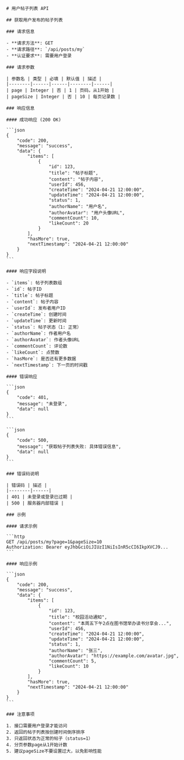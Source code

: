     # 用户帖子列表 API

    ## 获取用户发布的帖子列表

    ### 请求信息

    - **请求方法**: GET
    - **请求路径**: `/api/posts/my`
    - **认证要求**: 需要用户登录

    ### 请求参数

    | 参数名 | 类型 | 必填 | 默认值 | 描述 |
    |--------|------|------|--------|------|
    | page | Integer | 否 | 1 | 页码，从1开始 |
    | pageSize | Integer | 否 | 10 | 每页记录数 |

    ### 响应信息

    #### 成功响应 (200 OK)

    ```json
    {
        "code": 200,
        "message": "success",
        "data": {
            "items": [
                {
                    "id": 123,
                    "title": "帖子标题",
                    "content": "帖子内容",
                    "userId": 456,
                    "createTime": "2024-04-21 12:00:00",
                    "updateTime": "2024-04-21 12:00:00",
                    "status": 1,
                    "authorName": "用户名",
                    "authorAvatar": "用户头像URL",
                    "commentCount": 10,
                    "likeCount": 20
                }
            ],
            "hasMore": true,
            "nextTimestamp": "2024-04-21 12:00:00"
        }
    }
    ```

    #### 响应字段说明

    - `items`: 帖子列表数组
    - `id`: 帖子ID
    - `title`: 帖子标题
    - `content`: 帖子内容
    - `userId`: 发布者用户ID
    - `createTime`: 创建时间
    - `updateTime`: 更新时间
    - `status`: 帖子状态（1: 正常）
    - `authorName`: 作者用户名
    - `authorAvatar`: 作者头像URL
    - `commentCount`: 评论数
    - `likeCount`: 点赞数
    - `hasMore`: 是否还有更多数据
    - `nextTimestamp`: 下一页的时间戳

    #### 错误响应

    ```json
    {
        "code": 401,
        "message": "未登录",
        "data": null
    }
    ```

    ```json
    {
        "code": 500,
        "message": "获取帖子列表失败: 具体错误信息",
        "data": null
    }
    ```

    ### 错误码说明

    | 错误码 | 描述 |
    |--------|------|
    | 401 | 未登录或登录已过期 |
    | 500 | 服务器内部错误 |

    ### 示例

    #### 请求示例

    ```http
    GET /api/posts/my?page=1&pageSize=10
    Authorization: Bearer eyJhbGciOiJIUzI1NiIsInR5cCI6IkpXVCJ9...
    ```

    #### 响应示例

    ```json
    {
        "code": 200,
        "message": "success",
        "data": {
            "items": [
                {
                    "id": 123,
                    "title": "校园活动通知",
                    "content": "本周五下午2点在图书馆举办读书分享会...",
                    "userId": 456,
                    "createTime": "2024-04-21 12:00:00",
                    "updateTime": "2024-04-21 12:00:00",
                    "status": 1,
                    "authorName": "张三",
                    "authorAvatar": "https://example.com/avatar.jpg",
                    "commentCount": 5,
                    "likeCount": 10
                }
            ],
            "hasMore": true,
            "nextTimestamp": "2024-04-21 12:00:00"
        }
    }
    ```

    ### 注意事项

    1. 接口需要用户登录才能访问
    2. 返回的帖子列表按创建时间倒序排序
    3. 只返回状态为正常的帖子（status=1）
    4. 分页参数page从1开始计数
    5. 建议pageSize不要设置过大，以免影响性能 